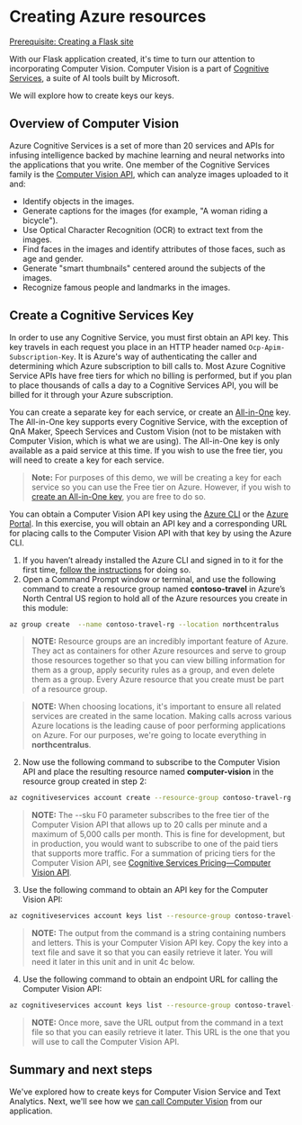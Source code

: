 # Creating Azure resources

[Prerequisite: Creating a Flask site](./site-creation.md)

With our Flask application created, it's time to turn our attention to incorporating Computer Vision. Computer Vision is a part of [Cognitive Services](https://azure.microsoft.com/services/cognitive-services), a suite of AI tools built by Microsoft.

We will explore how to create keys our keys.

## Overview of Computer Vision

Azure Cognitive Services is a set of more than 20 services and APIs for infusing intelligence backed by machine learning and neural networks into the applications that you write. One member of the Cognitive Services family is the [Computer Vision API](https://azure.microsoft.com/services/cognitive-services/computer-vision/), which can analyze images uploaded to it and:

- Identify objects in the images.
- Generate captions for the images (for example, "A woman riding a bicycle").
- Use Optical Character Recognition (OCR) to extract text from the images.
- Find faces in the images and identify attributes of those faces, such as age and gender.
- Generate "smart thumbnails" centered around the subjects of the images.
- Recognize famous people and landmarks in the images.

## Create a Cognitive Services Key

In order to use any Cognitive Service, you must first obtain an API key. This key travels in each request you place in an HTTP header named `Ocp-Apim-Subscription-Key`. It is Azure's way of authenticating the caller and determining which Azure subscription to bill calls to. Most Azure Cognitive Service APIs have free tiers for which no billing is performed, but if you plan to place thousands of calls a day to a Cognitive Services API, you will be billed for it through your Azure subscription.

You can create a separate key for each service, or create an [All-in-One](https://portal.azure.com/#create/Microsoft.CognitiveServicesAllInOne) key. The All-in-One key supports every Cognitive Service, with the exception of QnA Maker, Speech Services and Custom Vision (not to be mistaken with Computer Vision, which is what we are using). The All-in-One key is only available as a paid service at this time. If you wish to use the free tier, you will need to create a key for each service.

> **Note:** For purposes of this demo, we will be creating a key for each service so you can use the Free tier on Azure. However, if you wish to [create an All-in-One key](https://portal.azure.com/#create/Microsoft.CognitiveServicesAllInOne), you are free to do so.

You can obtain a Computer Vision API key using the [Azure CLI](https://docs.microsoft.com/cli/azure/get-started-with-azure-cli?view=azure-cli-latest) or the [Azure Portal](https://portal.azure.com/). In this exercise, you will obtain an API key and a corresponding URL for placing calls to the Computer Vision API with that key by using the Azure CLI.

1. If you haven’t already installed the Azure CLI and signed in to it for the first time, [follow the instructions](./installation.md) for doing so.
2. Open a Command Prompt window or terminal, and use the following command to create a resource group named **contoso-travel** in Azure’s North Central US region to hold all of the Azure resources you create in this module:

``` bash
az group create  --name contoso-travel-rg --location northcentralus
```

> **NOTE:** Resource groups are an incredibly important feature of Azure. They act as containers for other Azure resources and serve to group those resources together so that you can view billing information for them as a group, apply security rules as a group, and even delete them as a group. Every Azure resource that you create must be part of a resource group.

> **NOTE:** When choosing locations, it's important to ensure all related services are created in the same location. Making calls across various Azure locations is the leading cause of poor performing applications on Azure. For our purposes, we're going to locate everything in **northcentralus**.

2. Now use the following command to subscribe to the Computer Vision API and place the resulting resource named **computer-vision** in the resource group created in step 2:

``` bash
az cognitiveservices account create --resource-group contoso-travel-rg --name computer-vision --location northcentralus --kind ComputerVision --sku F0 --yes
```

> **NOTE:** The --sku F0 parameter subscribes to the free tier of the Computer Vision API that allows up to 20 calls per minute and a maximum of 5,000 calls per month. This is fine for development, but in production, you would want to subscribe to one of the paid tiers that supports more traffic. For a summation of pricing tiers for the Computer Vision API, see [Cognitive Services Pricing—Computer Vision API](https://azure.microsoft.com/pricing/details/cognitive-services/computer-vision/).

3. Use the following command to obtain an API key for the Computer Vision API:

``` bash
az cognitiveservices account keys list --resource-group contoso-travel-rg --name computer-vision --query key1 --output tsv
```

> **NOTE:** The output from the command is a string containing numbers and letters. This is your Computer Vision API key. Copy the key into a text file and save it so that you can easily retrieve it later. You will need it later in this unit and in unit 4c below.

4. Use the following command to obtain an endpoint URL for calling the Computer Vision API:

``` bash
az cognitiveservices account keys list --resource-group contoso-travel-rg --name computer-vision --query endpoint --output tsv
```

> **NOTE:** Once more, save the URL output from the command in a text file so that you can easily retrieve it later. This URL is the one that you will use to call the Computer Vision API.

## Summary and next steps

We've explored how to create keys for Computer Vision Service and Text Analytics. Next, we'll see how we [can call Computer Vision](./computer-vision.md) from our application.
